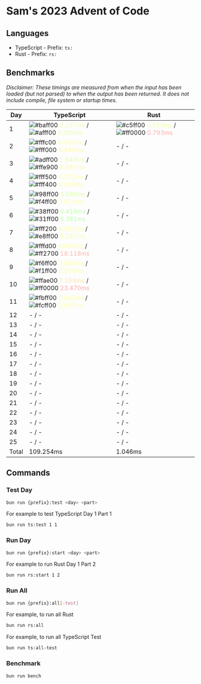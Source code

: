 # Sam's 2023 Advent of Code

## Languages

- TypeScript - Prefix: `ts:`
- Rust - Prefix: `rs:`

## Benchmarks

<!--BENCHMARKSTART-->
*Disclaimer: These timings are measured from when the input has been loaded (but not parsed) to when the output has been returned. It does not include compile, file system or startup times.*

|Day|TypeScript|Rust|
|-|-|-|
|1|![#baff00](https://placehold.co/10x10/baff00/baff00.png) <span style="color: #e8ffaa">2.207ms</span> / ![#afff00](https://placehold.co/10x10/afff00/afff00.png) <span style="color: #e4ffaa">2.000ms</span>|![#c5ff00](https://placehold.co/10x10/c5ff00/c5ff00.png) <span style="color: #ecffaa">0.253ms</span> / ![#ff0000](https://placehold.co/10x10/ff0000/ff0000.png) <span style="color: #ffaaaa">0.793ms</span>|
|2|![#fffc00](https://placehold.co/10x10/fffc00/fffc00.png) <span style="color: #fffeaa">4.056ms</span> / ![#fff000](https://placehold.co/10x10/fff000/fff000.png) <span style="color: #fffaaa">4.430ms</span>|- / -|
|3|![#adff00](https://placehold.co/10x10/adff00/adff00.png) <span style="color: #e4ffaa">1.949ms</span> / ![#ffe900](https://placehold.co/10x10/ffe900/ffe900.png) <span style="color: #fff8aa">4.690ms</span>|- / -|
|4|![#fff500](https://placehold.co/10x10/fff500/fff500.png) <span style="color: #fffcaa">4.272ms</span> / ![#fff400](https://placehold.co/10x10/fff400/fff400.png) <span style="color: #fffbaa">4.293ms</span>|- / -|
|5|![#98ff00](https://placehold.co/10x10/98ff00/98ff00.png) <span style="color: #ddffaa">1.589ms</span> / ![#f4ff00](https://placehold.co/10x10/f4ff00/f4ff00.png) <span style="color: #fbffaa">3.612ms</span>|- / -|
|6|![#38ff00](https://placehold.co/10x10/38ff00/38ff00.png) <span style="color: #bdffaa">0.418ms</span> / ![#31ff00](https://placehold.co/10x10/31ff00/31ff00.png) <span style="color: #baffaa">0.361ms</span>|- / -|
|7|![#fff200](https://placehold.co/10x10/fff200/fff200.png) <span style="color: #fffbaa">4.381ms</span> / ![#e8ff00](https://placehold.co/10x10/e8ff00/e8ff00.png) <span style="color: #f7ffaa">3.287ms</span>|- / -|
|8|![#fffd00](https://placehold.co/10x10/fffd00/fffd00.png) <span style="color: #fffeaa">4.009ms</span> / ![#ff2700](https://placehold.co/10x10/ff2700/ff2700.png) <span style="color: #ffb7aa">18.118ms</span>|- / -|
|9|![#f6ff00](https://placehold.co/10x10/f6ff00/f6ff00.png) <span style="color: #fcffaa">3.685ms</span> / ![#f1ff00](https://placehold.co/10x10/f1ff00/f1ff00.png) <span style="color: #faffaa">3.533ms</span>|- / -|
|10|![#ffae00](https://placehold.co/10x10/ffae00/ffae00.png) <span style="color: #ffe4aa">7.198ms</span> / ![#ff0000](https://placehold.co/10x10/ff0000/ff0000.png) <span style="color: #ffaaaa">23.470ms</span>|- / -|
|11|![#fbff00](https://placehold.co/10x10/fbff00/fbff00.png) <span style="color: #feffaa">3.832ms</span> / ![#fcff00](https://placehold.co/10x10/fcff00/fcff00.png) <span style="color: #feffaa">3.867ms</span>|- / -|
|12|- / -|- / -|
|13|- / -|- / -|
|14|- / -|- / -|
|15|- / -|- / -|
|16|- / -|- / -|
|17|- / -|- / -|
|18|- / -|- / -|
|19|- / -|- / -|
|20|- / -|- / -|
|21|- / -|- / -|
|22|- / -|- / -|
|23|- / -|- / -|
|24|- / -|- / -|
|25|- / -|- / -|
|Total|109.254ms|1.046ms|
<!--BENCHMARKEND-->

## Commands

### Test Day

```bash
bun run {prefix}:test <day> <part>
```

For example to test TypeScript Day 1 Part 1
```bash
bun run ts:test 1 1
```

### Run Day

```bash
bun run {prefix}:start <day> <part>
```

For example to run Rust Day 1 Part 2
```bash
bun run rs:start 1 2
```

### Run All

```bash
bun run {prefix}:all[-test]
```

For example, to run all Rust

```bash
bun run rs:all
```

For example, to run all TypeScript Test

```bash
bun run ts:all-test
```

### Benchmark

```bash
bun run bench
```
